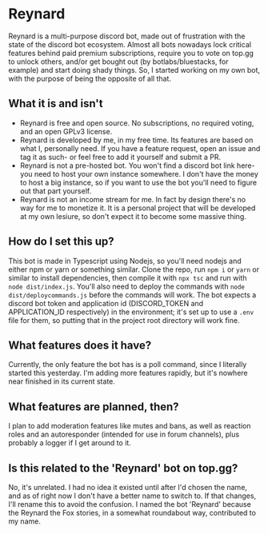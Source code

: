 # Reynard

Reynard is a multi-purpose discord bot, made out of frustration with the state of the discord bot ecosystem. Almost all bots nowadays lock critical features behind paid premium subscriptions, require you to vote on top.gg to unlock others, and/or get bought out (by botlabs/bluestacks, for example) and start doing shady things. So, I started working on my own bot, with the purpose of being the opposite of all that.

## What it is and isn't

- Reynard is free and open source. No subscriptions, no required voting, and an open GPLv3 license.
- Reynard is developed by me, in my free time. Its features are based on what I, personally need. If you have a feature request, open an issue and tag it as such- or feel free to add it yourself and submit a PR.
- Reynard is not a pre-hosted bot. You won't find a discord bot link here- you need to host your own instance somewhere. I don't have the money to host a big instance, so if you want to use the bot you'll need to figure out that part yourself.
- Reynard is not an income stream for me. In fact by design there's no way for me to monetize it. It is a personal project that will be developed at my own lesiure, so don't expect it to become some massive thing.

## How do I set this up?

This bot is made in Typescript using Nodejs, so you'll need nodejs and either npm or yarn or something similar. Clone the repo, run `npm i` or `yarn` or similar to install dependencies, then compile it with `npx tsc` and run with `node dist/index.js`. You'll also need to deploy the commands with `node dist/deploycommands.js` before the commands will work. The bot expects a discord bot token and application id (DISCORD_TOKEN and APPLICATION_ID respectively) in the environment; it's set up to use a `.env` file for them, so putting that in the project root directory will work fine.

## What features does it have?

Currently, the only feature the bot has is a poll command, since I literally started this yesterday. I'm adding more features rapidly, but it's nowhere near finished in its current state.

## What features are planned, then?

I plan to add moderation features like mutes and bans, as well as reaction roles and an autoresponder (intended for use in forum channels), plus probably a logger if I get around to it.

## Is this related to the 'Reynard' bot on top.gg?

No, it's unrelated. I had no idea it existed until after I'd chosen the name, and as of right now I don't have a better name to switch to. If that changes, I'll rename this to avoid the confusion. I named the bot 'Reynard' because the Reynard the Fox stories, in a somewhat roundabout way, contributed to my name.
